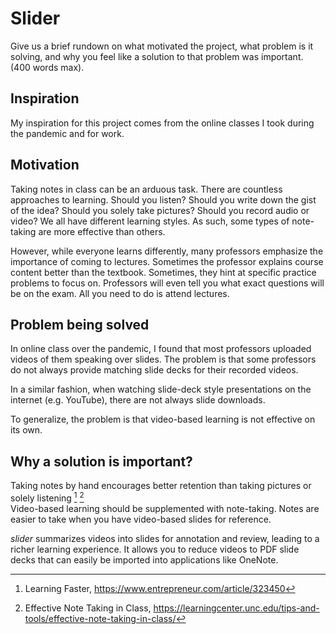 # Slider

Give us a brief rundown on what motivated the project, what problem is it solving, and why you feel like a solution to that problem was important. (400 words max).  
## Inspiration 
My inspiration for this project comes from the online classes I took during the pandemic and for work.
## Motivation
Taking notes in class can be an arduous task. There are countless approaches to learning. Should you listen? Should you write down the gist of the idea? Should you solely take pictures? Should you record audio or video?
We all have different learning styles. As such, some types of note-taking are more effective than others.  

However, while everyone learns differently, many professors emphasize the importance of coming to lectures. 
Sometimes the professor explains course content better than the textbook. Sometimes, they hint at specific practice problems to focus on. 
Professors will even tell you what exact questions will be on the exam. All you need to do is attend lectures.  

## Problem being solved
In online class over the pandemic, I found that most professors uploaded videos of them speaking over slides.
The problem is that some professors do not always provide matching slide decks for their recorded videos.  

In a similar fashion, when watching slide-deck style presentations on the internet (e.g. YouTube), there are not always slide downloads.  

To generalize, the problem is that video-based learning is not effective on its own. 

## Why a solution is important?
Taking notes by hand encourages better retention than taking pictures or solely listening [^fn1] [^fn2]  
Video-based learning should be supplemented with note-taking. Notes are easier to take when you have video-based slides for reference.

*slider* summarizes videos into slides for annotation and review, leading to a richer learning experience. It allows you to reduce videos to PDF slide decks that can easily be imported into applications like OneNote.  

[^fn1]: Learning Faster, https://www.entrepreneur.com/article/323450
[^fn2]: Effective Note Taking in Class, https://learningcenter.unc.edu/tips-and-tools/effective-note-taking-in-class/


